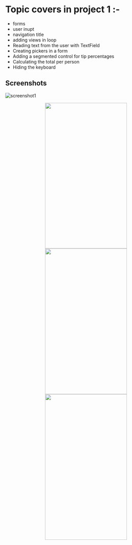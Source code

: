 # **Topic covers in project 1 :-**
- forms
- user inupt
- navigation title
- adding views in loop
- Reading text from the user with TextField
- Creating pickers in a form
- Adding a segmented control for tip percentages
- Calculating the total per person
- Hiding the keyboard


## **Screenshots**
![screenshot1](screenshots/screen01.png)
<p align="center">
 

  <img src="![screenshot1](https://github.com/user-attachments/assets/457fe8cd-8644-4f2b-a247-5ecb462713c2)" width="256" height="455">
  <img src="/Users/sardarsaqib/Desktop/screenshot1.PNG" width="256" height="455">
  <img src="screen3.png" width="256" height="455">
</p>
